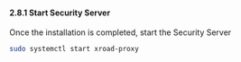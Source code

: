 #### 2.8.1 Start Security Server

Once the installation is completed, start the Security Server

  ```bash
  sudo systemctl start xroad-proxy
  ```